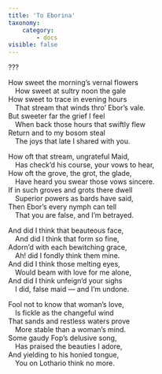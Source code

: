 ```yaml
---
title: 'To Eborina'
taxonomy:
    category:
        - docs
visible: false
---
```


<div class="author">???</div>

How sweet the morning’s vernal flowers  
&emsp;How sweet at sultry noon the gale  
How sweet to trace in evening hours  
&emsp;That stream that winds thro’ Ebor’s vale.  
But sweeter far the grief I feel  
&emsp;When back those hours that swiftly flew  
Return and to my bosom steal  
&emsp;The joys that late I shared with you.

How oft that stream, ungrateful Maid,  
&emsp;Has check’d his course, your vows to hear,  
How oft the grove, the grot, the glade,  
&emsp;Have heard you swear those vows sincere.  
If in such groves and grots there dwell  
&emsp;Superior powers as bards have said,  
Then Ebor’s every nymph can tell  
&emsp;That you are false, and I’m betrayed.

And did I think that beauteous face,  
&emsp;And did I think that form so fine,  
Adorn’d with each bewitching grace,  
&emsp;Ah! did I fondly think them mine.  
And did I think those melting eyes,  
&emsp;Would beam with love for me alone,  
And did I think unfeign’d your sighs  
&emsp;I did, false maid — and I’m undone.

Fool not to know that woman’s love,  
&emsp;Is fickle as the changeful wind  
That sands and restless waters prove  
&emsp;More stable than a woman’s mind.  
Some gaudy Fop’s delusive song,  
&emsp;Has praised the <span data-tippy="charms I praised before" class="green">beauties I adore</span>,  
And yielding to his honied tongue,  
&emsp;You on Lothario think no more.